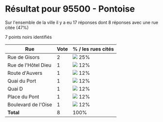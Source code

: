 # Résultat pour 95500 - Pontoise

Sur l'ensemble de la ville il y a eu 17 réponses dont 8 réponses avec une rue citée (47%)

7 points noirs identifiés

| Rue | Vote | % / les rues cités|
|-----|------|-------------------|
| Rue de Gisors | 2 | <img src="../../img/bar_25.gif" />&nbsp;25%|
| Rue de l'Hôtel Dieu | 1 | <img src="../../img/bar_12.gif" />&nbsp;12%|
| Route d'Auvers | 1 | <img src="../../img/bar_12.gif" />&nbsp;12%|
| Quai du Port | 1 | <img src="../../img/bar_12.gif" />&nbsp;12%|
| Quai D | 1 | <img src="../../img/bar_12.gif" />&nbsp;12%|
| Place du Pont | 1 | <img src="../../img/bar_12.gif" />&nbsp;12%|
| Boulevard de l'Oise | 1 | <img src="../../img/bar_12.gif" />&nbsp;12%|
| **Total** | 8 | 100%|
